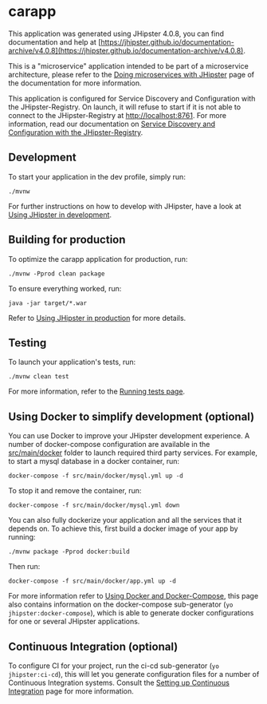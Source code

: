 # carapp

This application was generated using JHipster 4.0.8, you can find documentation and help
at [https://jhipster.github.io/documentation-archive/v4.0.8](https://jhipster.github.io/documentation-archive/v4.0.8).

This is a "microservice" application intended to be part of a microservice architecture, please refer to
the [Doing microservices with JHipster][] page of the documentation for more information.

This application is configured for Service Discovery and Configuration with the JHipster-Registry. On launch, it will
refuse to start if it is not able to connect to the JHipster-Registry at [http://localhost:8761](http://localhost:8761).
For more information, read our documentation on [Service Discovery and Configuration with the JHipster-Registry][].

## Development

To start your application in the dev profile, simply run:

    ./mvnw

For further instructions on how to develop with JHipster, have a look at [Using JHipster in development][].

## Building for production

To optimize the carapp application for production, run:

    ./mvnw -Pprod clean package

To ensure everything worked, run:

    java -jar target/*.war

Refer to [Using JHipster in production][] for more details.

## Testing

To launch your application's tests, run:

    ./mvnw clean test

For more information, refer to the [Running tests page][].

## Using Docker to simplify development (optional)

You can use Docker to improve your JHipster development experience. A number of docker-compose configuration are
available in the [src/main/docker](src/main/docker) folder to launch required third party services.
For example, to start a mysql database in a docker container, run:

    docker-compose -f src/main/docker/mysql.yml up -d

To stop it and remove the container, run:

    docker-compose -f src/main/docker/mysql.yml down

You can also fully dockerize your application and all the services that it depends on.
To achieve this, first build a docker image of your app by running:

    ./mvnw package -Pprod docker:build

Then run:

    docker-compose -f src/main/docker/app.yml up -d

For more information refer to [Using Docker and Docker-Compose][], this page also contains information on the
docker-compose sub-generator (`yo jhipster:docker-compose`), which is able to generate docker configurations for one or
several JHipster applications.

## Continuous Integration (optional)

To configure CI for your project, run the ci-cd sub-generator (`yo jhipster:ci-cd`), this will let you generate
configuration files for a number of Continuous Integration systems. Consult the [Setting up Continuous Integration][]
page for more information.

[JHipster Homepage and latest documentation]: https://jhipster.github.io

[JHipster 4.0.8 archive]: https://jhipster.github.io/documentation-archive/v4.0.8

[Doing microservices with JHipster]: https://jhipster.github.io/documentation-archive/v4.0.8/microservices-architecture/

[Using JHipster in development]: https://jhipster.github.io/documentation-archive/v4.0.8/development/

[Service Discovery and Configuration with the JHipster-Registry]: https://jhipster.github.io/documentation-archive/v4.0.8/microservices-architecture/#jhipster-registry

[Using Docker and Docker-Compose]: https://jhipster.github.io/documentation-archive/v4.0.8/docker-compose

[Using JHipster in production]: https://jhipster.github.io/documentation-archive/v4.0.8/production/

[Running tests page]: https://jhipster.github.io/documentation-archive/v4.0.8/running-tests/

[Setting up Continuous Integration]: https://jhipster.github.io/documentation-archive/v4.0.8/setting-up-ci/


